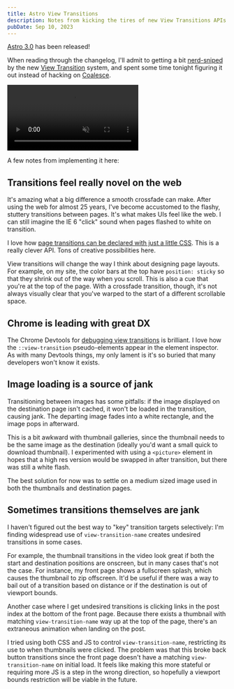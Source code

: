 ```yaml
---
title: Astro View Transitions
description: Notes from kicking the tires of new View Transitions APIs.
pubDate: Sep 10, 2023
---
```


[Astro 3.0](https://astro.build/blog/astro-3) has been released! 

When reading through the changelog, I'll admit to getting a bit [nerd-sniped](https://xkcd.com/356) by the new [View Transition](https://docs.astro.build/en/guides/view-transitions) system, and spent some time tonight figuring it out instead of hacking on [Coalesce](https://github.com/chromakode/coalesce).

<div class="outline-1 wide">

<video muted playsinline autoplay loop>
  <source type="video/webm" src="/post/astro-view-transitions/view-transition.webm">
  <source type="video/mp4"  src="/post/astro-view-transitions/view-transition.mp4">
</video>

</div>

A few notes from implementing it here:

## Transitions feel really novel on the web

It's amazing what a big difference a smooth crossfade can make. After using the web for almost 25 years, I've become accustomed to the flashy, stuttery transitions between pages. It's what makes UIs feel like the web. I can still imagine the IE 6 "click" sound when pages flashed to white on transition.

I love how [page transitions can be declared with just a little CSS](https://developer.chrome.com/docs/web-platform/view-transitions/#custom-entry-and-exit-transitions). This is a really clever API. Tons of creative possibilities here.

View transitions will change the way I think about designing page layouts. For example, on my site, the color bars at the top have `position: sticky` so that they shrink out of the way when you scroll. This is also a cue that you're at the top of the page. With a crossfade transition, though, it's not always visually clear that you've warped to the start of a different scrollable space.

## Chrome is leading with great DX

The Chrome Devtools for [debugging view transitions](https://developer.chrome.com/docs/web-platform/view-transitions/#debugging-transitions) is brilliant. I love how the `::view-transition` pseudo-elements appear in the element inspector. As with many Devtools things, my only lament is it's so buried that many developers won't know it exists.

## Image loading is a source of jank

Transitioning between images has some pitfalls: if the image displayed on the destination page isn't cached, it won't be loaded in the transition, causing jank. The departing image fades into a white rectangle, and the image pops in afterward.
  
This is a bit awkward with thumbnail galleries, since the thumbnail needs to be the same image as the destination (ideally you'd want a small quick to download thumbnail). I experimented with using a `<picture>` element in hopes that a high res version would be swapped in after transition, but there was still a white flash.

The best solution for now was to settle on a medium sized image used in both the thumbnails and destination pages.

## Sometimes transitions themselves are jank

I haven't figured out the best way to "key" transition targets selectively: I'm finding widespread use of `view-transition-name` creates undesired transitions in some cases.

For example, the thumbnail transitions in the video look great if both the start and destination positions are onscreen, but in many cases that's not the case. For instance, my front page shows a fullscreen splash, which causes the thumbnail to zip offscreen. It'd be useful if there was a way to bail out of a transition based on distance or if the destination is out of viewport bounds.

Another case where I get undesired transitions is clicking links in the post index at the bottom of the front page. Because there exists a thumbnail with matching `view-transition-name` way up at the top of the page, there's an extraneous animation when landing on the post.

I tried using both CSS and JS to control `view-transition-name`, restricting its use to when thumbnails were clicked. The problem was that this broke back button transitions since the front page doesn't have a matching `view-transition-name` on initial load. It feels like making this more stateful or requiring more JS is a step in the wrong direction, so hopefully a viewport bounds restriction will be viable in the future.